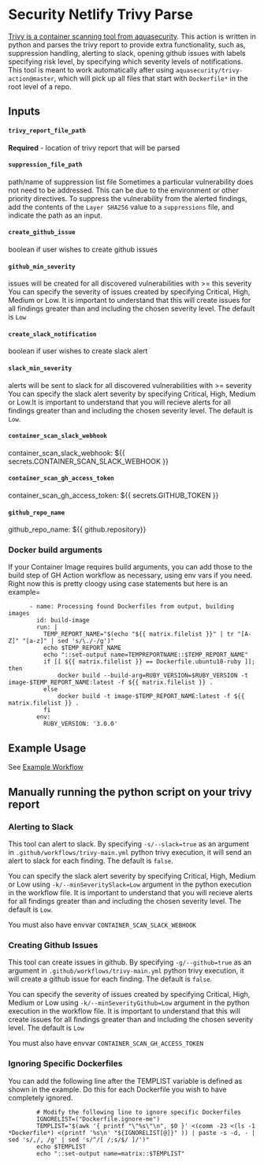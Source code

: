 # Security Netlify Trivy Parse
[Trivy is a container scanning tool from aquasecurity](https://github.com/aquasecurity/trivy). This action is written in python and parses the trivy report to provide extra functionality, such as, suppression handling, alerting to slack, opening github issues with labels specifying risk level, by specifying which severity levels of notifications. This tool is meant to work automatically after using `aquasecurity/trivy-action@master`, which will pick up all files that start with `Dockerfile*` in the root level of a repo. 

## Inputs

#### `trivy_report_file_path`

**Required** - location of trivy report that will be parsed

#### `suppression_file_path` 

path/name of suppression list file
Sometimes a particular vulnerability does not need to be addressed. This can be due to the environment or other priority directives. To suppress the vulnerability from the alerted findings, add the contents of the `Layer SHA256` value to a `suppressions` file, and indicate the path as an input. 

#### `create_github_issue`

boolean if user wishes to create github issues

#### `github_min_severity`

issues will be created for all discovered vulnerabilities with >= this severity
You can specify the severity of issues created by specifying Critical, High, Medium or Low. It is important to understand that this will create issues for all findings greater than and including the chosen severity level.  The default is `Low`

#### `create_slack_notification` 

boolean if user wishes to create slack alert

#### `slack_min_severity`

alerts will be sent to slack for all discovered vulnerabilities with >= severity
You can specify the slack alert severity by specifying Critical, High, Medium or Low.It is important to understand that you will recieve alerts for all findings greater than and including the chosen severity level.  The default is `Low`.

#### `container_scan_slack_webhook` 

container_scan_slack_webhook: ${{ secrets.CONTAINER_SCAN_SLACK_WEBHOOK }}

#### `container_scan_gh_access_token`         

container_scan_gh_access_token: ${{ secrets.GITHUB_TOKEN }}

####  `github_repo_name`

github_repo_name: ${{ github.repository}}

### Docker build arguments
If your Container Image requires build arguments, you can add those to the build step of GH Action workflow as necessary, using env vars if you need.
Right now this is pretty cloogy using case statements but here is an example=

```
      - name: Processing found Dockerfiles from output, building images
        id: build-image
        run: |
          TEMP_REPORT_NAME="$(echo "${{ matrix.filelist }}" | tr "[A-Z]" "[a-z]" | sed 's/\./-/g')"
          echo $TEMP_REPORT_NAME
          echo "::set-output name=TEMPREPORTNAME::$TEMP_REPORT_NAME"
          if [[ ${{ matrix.filelist }} == Dockerfile.ubuntu18-ruby ]]; then
              docker build --build-arg=RUBY_VERSION=$RUBY_VERSION -t image-$TEMP_REPORT_NAME:latest -f ${{ matrix.filelist }} .
          else
              docker build -t image-$TEMP_REPORT_NAME:latest -f ${{ matrix.filelist }} .
          fi
        env:
          RUBY_VERSION: '3.0.0'
```


## Example Usage
See [Example Workflow](https://github.com/netlify/security-netlify-trivy/blob/main/workflow.yml)

## Manually running the python script on your trivy report

### Alerting to Slack
This tool can alert to slack. By specifying `-s/--slack=true` as an argument in `.github/workflows/trivy-main.yml` python trivy execution, it will send an alert to slack for each finding. The default is `false`.

You can specify the slack alert severity by specifying Critical, High, Medium or Low using `-k/--minSeveritySlack=Low` argument in the python execution in the workflow file. It is important to understand that you will recieve alerts for all findings greater than and including the chosen severity level.  The default is `Low`.

You must also have envvar `CONTAINER_SCAN_SLACK_WEBHOOK`

### Creating Github Issues
This tool can create issues in github. By specifying `-g/--github=true` as an argument in `.github/workflows/trivy-main.yml` python trivy execution, it will create a github issue for each finding. The default is `false`.

You can specify the severity of issues created by specifying Critical, High, Medium or Low using `-k/--minSeverityGithub=Low` argument in the python execution in the workflow file. It is important to understand that this will create issues for all findings greater than and including the chosen severity level.  The default is `Low`

You must also have envvar `CONTAINER_SCAN_GH_ACCESS_TOKEN` 

### Ignoring Specific Dockerfiles
You can add the following line after the TEMPLIST variable is defined as shown in the example. Do this for each Dockerfile you wish to have completely ignored.

```
        # Modify the following line to ignore specific Dockerfiles
        IGNORELIST=("Dockerfile.ignore-me")
        TEMPLIST="$(awk '{ printf "\"%s\"\n", $0 }' <(comm -23 <(ls -1 *Dockerfile*) <(printf '%s\n' "${IGNORELIST[@]}" )) | paste -s -d, - | sed 's/,/, /g' | sed 's/^/[ /;s/$/ ]/')"
        echo $TEMPLIST
        echo "::set-output name=matrix::$TEMPLIST"
```

